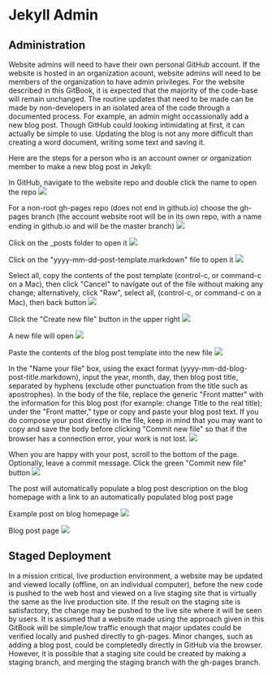 # Jekyll Admin

## Administration

Website admins will need to have their own personal GitHub account. If the website is hosted in an organization acount, website admins will need to be members of the organization to have admin privileges. For the website described in this GitBook, it is expected that the majority of the code-base will remain unchanged. The routine updates that need to be made can be made by non-developers in an isolated area of the code through a documented process. For example, an admin might occassionally add a new blog post. Though GitHub could looking intimidating at first, it can actually be simple to use. Updating the blog is not any more difficult than creating a word document, writing some text and saving it. 

Here are the steps for a person who is an account owner or organization member to make a new blog post in Jekyll: 

In GitHub, navigate to the website repo and double click the name to open the repo
![](images/self-hosted-church-website-jekyll.jpg)

For a non-root gh-pages repo (does not end in github.io) choose the gh-pages branch (the account website root will be in its own repo, with a name ending in github.io and will be the master branch)
![](images/gh-pages.jpg)

Click on the _posts folder to open it
![](images/posts.jpg)

Click on the "yyyy-mm-dd-post-template.markdown" file to open it
![](images/blog-posts.jpg)

Select all, copy the contents of the post template (control-c, or command-c on a Mac), then click "Cancel" to navigate out of the file without making any change; alternatively, click "Raw", select all, (control-c, or command-c on a Mac), then back button
![](images/copy-post-template.jpg)

Click the "Create new file" button in the upper right
![](images/create-new-file.jpg)

A new file will open
![](images/blog-post-new-file.jpg)

Paste the contents of the blog post template into the new file
![](images/paste-into-new-file.jpg)

In the "Name your file" box, using the exact format (yyyy-mm-dd-blog-post-title.markdown), input the year, month, day, then blog post title, separated by hyphens (exclude other punctuation from the title such as apostrophes). In the body of the file, replace the generic "Front matter" with the information for this blog post (for example: change Title to the real title); under the "Front matter," type or copy and paste your blog post text. If you do compose your post directly in the file, keep in mind that you may want to copy and save the body before clicking "Commit new file" so that if the browser has a connection error, your work is not lost.
![](images/new-blog-post.jpg)

When you are happy with your post, scroll to the bottom of the page. Optionally, leave a commit message. Click the green "Commit new file" button
![](images/commit-new-file.jpg)

The post will automatically populate a blog post description on the blog homepage with a link to an automatically populated blog post page

Example post on blog homepage
![](images/blog-post-example-homepage.jpg)

Blog post page
![](images/blog-post-example.jpg)

## Staged Deployment

In a mission critical, live production environment, a website may be updated and viewed locally (offline, on an individual computer), before the new code is pushed to the web host and viewed on a live staging site that is virtually the same as the live production site. If the result on the staging site is satisfactory, the change may be pushed to the live site where it will be seen by users. It is assumed that a website made using the approach given in this GitBook will be simple/low traffic enough that major updates could be verified locally and pushed directly to gh-pages. Minor changes, such as adding a blog post, could be completedly directly in GitHub via the browser. However, it is possible that a staging site could be created by making a staging branch, and merging the staging branch with the gh-pages branch. 

